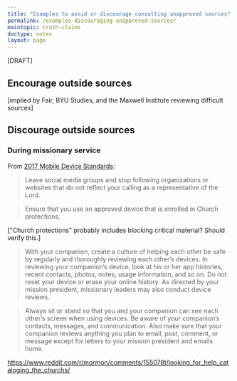 ```yaml
---
title: "Examples to avoid or discourage consulting unapproved sources"
permalink: /examples-discouraging-unapproved-sources/
maintopic: truth-claims
doctype: notes
layout: page
---
```


[DRAFT]

## Encourage outside sources

[implied by Fair, BYU Studies, and the Maxwell Institute reviewing difficult sources]

## Discourage outside sources


### During missionary service

From [2017 Mobile Device Standards](https://mormonleaks.io/wiki/documents/b/b6/2017-Mobile_Device_Standards.pdf):

> Leave social media groups and stop following organizations or websites that do not reflect your calling as a representative of the Lord. 

> Ensure that you use an approved device that is enrolled in Church protections.

["Church protections" probably includes blocking critical material? Should verify this.]

> With your companion, create a culture of helping each other be safe by regularly and thoroughly reviewing each other’s devices. In reviewing your companion’s device, look at his or her app histories, recent contacts, photos, notes, usage information, and so on. Do not reset your device or erase your online history. As directed by your mission president, missionary leaders may also conduct device reviews.

> Always sit or stand so that you and your companion can see each other’s screen when using devices. Be aware of your companion’s contacts, messages, and communication. Also make sure that your companion reviews anything you plan to email, post, comment, or message except for letters to your mission president and emails home.


 https://www.reddit.com/r/mormon/comments/155078t/looking_for_help_cataloging_the_churchs/
